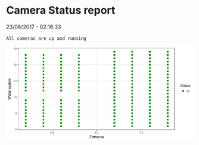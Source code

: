 Camera Status report
================
23/06/2017 - 02:16:33

    All cameras are up and running

![](camreport_files/figure-markdown_github/unnamed-chunk-2-1.png)

